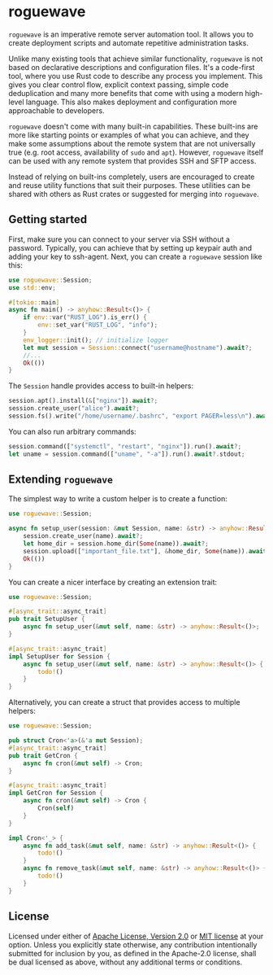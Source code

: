# roguewave

`roguewave` is an imperative remote server automation tool.
It allows you to create deployment scripts and automate repetitive
administration tasks.

Unlike many existing tools that achieve similar functionality,
`roguewave` is not based on declarative descriptions and configuration files.
It's a code-first tool, where you use Rust code to describe any process
you implement. This gives you clear control flow, explicit context passing,
simple code deduplication and many more benefits that come with using a modern
high-level language. This also makes deployment and configuration more approachable
to developers.

`roguewave` doesn't come with many built-in capabilities. These built-ins are more like
starting points or examples of what you can achieve, and they make some assumptions
about the remote system that are not universally true (e.g. root access, availability of
`sudo` and `apt`). However, `roguewave` itself can be used with any remote system
that provides SSH and SFTP access.

Instead of relying on built-ins completely, users are encouraged
to create and reuse utility functions that suit their purposes. These utilities can
be shared with others as Rust crates or suggested for merging into `roguewave`.

## Getting started

First, make sure you can connect to your server via SSH without a password. Typically,
you can achieve that by setting up keypair auth and adding your key to ssh-agent.
Next, you can create a `roguewave` session like this:
```rust
use roguewave::Session;
use std::env;

#[tokio::main]
async fn main() -> anyhow::Result<()> {
    if env::var("RUST_LOG").is_err() {
        env::set_var("RUST_LOG", "info");
    }
    env_logger::init(); // initialize logger
    let mut session = Session::connect("username@hostname").await?;
    //...
    Ok(())
}
```

The `Session` handle provides access to built-in helpers:
```rust
session.apt().install(&["nginx"]).await?;
session.create_user("alice").await?;
session.fs().write("/home/username/.bashrc", "export PAGER=less\n").await?;
```
You can also run arbitrary commands:
```rust
session.command(["systemctl", "restart", "nginx"]).run().await?;
let uname = session.command(["uname", "-a"]).run().await?.stdout;
```

## Extending `roguewave`

The simplest way to write a custom helper is to create a function:
```rust
use roguewave::Session;

async fn setup_user(session: &mut Session, name: &str) -> anyhow::Result<()> {
    session.create_user(name).await?;
    let home_dir = session.home_dir(Some(name)).await?;
    session.upload(["important_file.txt"], &home_dir, Some(name)).await?;
    Ok(())
}
```
You can create a nicer interface by creating an extension trait:
```rust
use roguewave::Session;

#[async_trait::async_trait]
pub trait SetupUser {
    async fn setup_user(&mut self, name: &str) -> anyhow::Result<()>;
}

#[async_trait::async_trait]
impl SetupUser for Session {
    async fn setup_user(&mut self, name: &str) -> anyhow::Result<()> {
        todo!()
    }
}
```
Alternatively, you can create a struct that provides access to multiple helpers:
```rust
use roguewave::Session;

pub struct Cron<'a>(&'a mut Session);
#[async_trait::async_trait]
pub trait GetCron {
    async fn cron(&mut self) -> Cron;
}

#[async_trait::async_trait]
impl GetCron for Session {
    async fn cron(&mut self) -> Cron {
        Cron(self)
    }
}

impl Cron<'_> {
    async fn add_task(&mut self, name: &str) -> anyhow::Result<()> {
        todo!()
    }
    async fn remove_task(&mut self, name: &str) -> anyhow::Result<()> {
        todo!()
    }
}
```
## License
Licensed under either of <a href="LICENSE-APACHE">Apache License, Version 2.0</a>
or <a href="LICENSE-MIT">MIT license</a> at your option. Unless you explicitly state otherwise,
any contribution intentionally submitted for inclusion by you, as defined in the Apache-2.0 license,
shall be dual licensed as above, without any additional terms or conditions.
